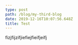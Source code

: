 ```yaml
---
type: post
path: /blog/my-third-blog
date: 2019-12-16T10:07:56.648Z
title: Test
---
```

fizjfijzifjiefiejfieifjeifj
